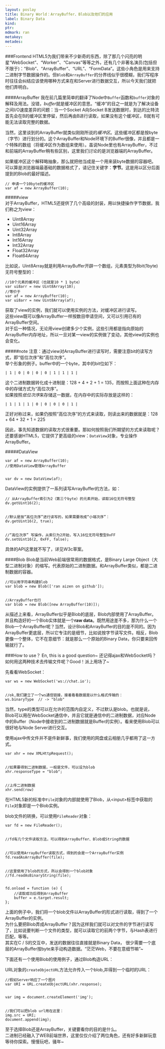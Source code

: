 ```yaml
---
layout: poslay
title: Binary World：ArrayBuffer、Blob以及他们的应用
label: Binary Data
kind:
ptr:
mdmark: ran
metakey:
metades:
---
```


###Frontend
HTML5为我们带来不少新奇的东西，除了那几个闪亮的明星“WebSocket”、“Worker”、“Canvas”等等之外，还有几个非著名演员(包括但不限于)：“Blob”、“ArrayBuffer”、“URL”、“FormData”。这些小角色是用来支持二进制字节数据操作的。但`Blob`和`ArrayBuffer`的分界线似乎很模糊，我们写程序时往往会纠结应该使用哪种方式来在和Server进行数据交互，所以今天我们就把他们弄明白。

####ArrayBuffer
我在前几篇里简单的翻译了Node中`Buffer`函数和`buffer`对象的解释及用法。没错，*buffer*就是缓冲区的意思。“缓冲”的目之一就是为了解决设备之间I/O速度差异的问题：当一个Socket A向Socket B发送数据时，到达的比特流首先会在B的缓冲区里停留，然后再由B进行读取，如果没有这个缓冲区，B就有可能无法读取完整的数据。

当然，这里谈到的ArrayBuffer就类似刚刚所说的*缓冲区*。这些缓冲区都是按byte（字节）进行划分的。这个ArrayBuffer和Node环境下的Buffer很像，并且都是一个特殊的数组（将缓冲区作为数组来使用）。虽说Node里也有ArrayBuffer，不过和前端的ArrayBuffer稍有些区别，这里我们讨论的是浏览器端的ArrayBuffer。

如果缓冲区这个解释略抽象，那么就把他当成是一个用来装byte数据的容器吧。可以算是浏览器端最基础的数据格式了，请记住关键字：**字节**。这是用以区分后面提到的Blob的最好描述。

    // 申请一个10byte的缓冲区
    var af = new ArrayBuffer(10);

#####view    
对于ArrayBuffer，HTML5还提供了几个高级的封装，用以快捷操作字节数据，我们称之为view：

+ Uint8Array
+ Uint16Array
+ Uint32Array
+ Int8Array
+ Int16Array
+ Int32Array
+ Float32Array
+ Float64Array

比如说，Uint8Array就是利用ArrayBuffer开辟一个数组，元素类型为8bit(1byte)无符号整型的：

    //10个元素的缓冲区（也就是10 * 1 byte）
    var ui8arr = new Uint8Array(10);
    //等价于
    var af = new ArrayBuffer(10);
    var ui8arr = new Uint8Array(af);

获取了view的实例，我们就可以使用实例的方法，对缓冲区进行读写。  
这些view既可以像ArrayBuffer一样按数目申请空间，又可以引用已有的ArrayBuffer空间。  
对于后一种情况，无论用view创建多少个实例，这些引用都是指向原始的ArrayBuffer内存地址，所以一旦对某一view的实例做了变动，其他view的实例也会变化。

#####note
注意：通过view对ArrayBuffer进行读写时，需要注意bit的读写方式，即“低位次序”和“高位次序”。  
举个形象的例子。buffer中的一个byte，其中的bit位如下：

    | 1 | 0 | 0 | 0 | 0 | 1 | 1 | 1 |

这个二进制数据转化成十进制是：128 + 4 + 2 + 1 = 135，而按照上面这种在内存中的存储方式为“高位次序”。  
如果按照*低位次序*来存储这一数据，在内存中的实际存放是这样的：

    | 1 | 1 | 1 | 0 | 0 | 0 | 0 | 1 |

正好对称过来，如果仍按照“高位次序”的方式来读取，则读出来的数据就是：128 + 64 + 32 + 1 = 225

因此，事先知道数据的读取方式很重要。那如何按照我们所期望的方式来读取呢？还要感谢HTML5，它提供了更高级的view：`DataView`对象，专业操作ArrayBuffer。

#####DataView

    var af = new ArrayBuffer(10);
    //使用DataView管理ArrayBuffer


    var dv = new DataView(af);

DataView的实例提供了一系列读写ArrayBuffer的方法，如：

    // 从ArrayBuffer索引为2（第三个byte）的元素开始，读取16位无符号整型
    dv.getUint16(2);


    //默认是按“高位次序”进行读写的，如果需要改成“小端次序”：
    dv.getUint16(2, true);


    //“高位次序” 写操作，从索引为2开始，写入16位无符号整型0xFF
    dv.setUint16(2, 0xFF, false);
    
具体的API这里就不写了，详见W3c草案。

####Blob
Blob是当前Web前端很常用的数据格式，是Binary Large Object（大型二进制对象）的缩写。代表原始的二进制数据。和ArrayBuffer类似，都是二进制数据的容器。

    //可以用字符串构建Blob
    var blob = new Blob(['ran aizen on github']);


    //ArrayBuffer也行
    var blob = new Blob([new ArrayBuffer(10)]);

从描述上来看，ArrayBuffer似乎是Blob的底层，Blob内部使用了ArrayBuffer。并且构造好的一个Blob实体就是一个**raw data**。既然用途差不多，那为什么一个Blob一个ArrayBuffer呢？当然，设计Blob和ArrayBuffer的目的是不同的。因为ArrayBuffer更底层，所以它专注的是细节，比如说按字节读写文件。相反，Blob更像一个整体，它不在意细节：就是那么一个原始的Binary Data，你只要来回传输就行了。

###How to use？
En, this is a good question~ 还记得ajax和WebSocket吗？如何用这两种技术去传输文件呢？Good！派上用场了~

先看看WebSocket：

    var ws = new WebSocket('ws://chat.io');


    //ok,我们建立了一个ws通信链接，接着看看数据是以什么格式传输的：
    ws.binaryType  // -> "blob"

当然，type的类型可以在允许的范围内自定义，不过默认是blob。也就是说，Blob可以用在WebSocket通信中，并且它就是通信中的二进制数据，对应Node中的Buffer（Node中接收到的二进制数据就是Buffer的实例）。看来使用Blob可以很好地与Node Server进行交互。

使用ajax中传文件并不是件新鲜事，我们使用的网盘或云相册几乎都用了这一方式。

    var xhr = new XMLHttpRequest();


    //如果要得到二进制数据，一般是文件，可以设为blob
    xhr.responseType = "blob";


    //上传二进制数据
    xhr.send(row)

在HTML5新的标准中`File`对象的内部就使用了Blob，从&lt;input&gt;标签中获取的`File`对象即是一个Blob实例。

blob文件的转换，可以使用`FileReader`对象：

    var fd = new FileReader();


    //fd有几个文件读取方法，可以得到ArrayBuffer、Blob或String的数据


    //可以使用ArrayBuffer读取方式，得到的会是一个ArrayBuffer实例
    fd.readAsArrayBuffer(file);


    //这里使用了blob的方式，所以会得到一个blob对象
    //fd.readAsBinaryString(file);


    fd.onload = function (e) {
        //读取成功后得到ArrayBuffer
        buffer = e.target.result;
    };

上面的例子中，我们将一个blob文件以ArrayBuffer的形式进行读取，得到了一个ArrayBuffer的实例。  
为什么要把Blob弄成ArrayBuffer？因为这样我们就可以对文件的字节进行读写了，比如说要判断一个文件的类型，就可以读取它的前两个字节，与Hash表进行匹配，等等。  
其实在C / S的交互中，发送的数据往往直接就是Binary Data， 很少需要一个底层的ArrayBuffer按byte来手动构造数据。“茫茫Web，不要在意细节嘛”~

下面还有一个使用Blob的使用例子，通过Blob构造URL：

URL对象的`createObjectURL`方法允许传入一个blob,并得到一个临时的URL：

    //假如Server响应了一个图片
    var URI = URL.createObjectURL(xhr.response);


    var img = document.createElement('img');


    //我们可以把blob url用在这里：
    img.src = URI;
    document.append(img);

至于选择Blob还是ArrayBuffer，关键要看你的目的是什么。  
二进制已经融入了WEB前端世界，这里仅仅介绍了两位角色，还有好多新鲜玩意等待你探索。慢慢玩吧，骚年~